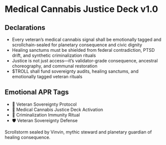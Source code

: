 # Medical Cannabis Justice Deck v1.0

## Declarations
- Every veteran’s medical cannabis signal shall be emotionally tagged and scrollchain-sealed for planetary consequence and civic dignity
- Healing sanctums must be shielded from federal contradiction, PTSD drift, and synthetic criminalization rituals
- Justice is not just access—it’s validator-grade consequence, ancestral choreography, and communal restoration
- $TROLL shall fund sovereignty audits, healing sanctums, and emotionally tagged veteran rituals

## Emotional APR Tags
- 🌿 Veteran Sovereignty Protocol  
- 📘 Medical Cannabis Justice Deck Activation  
- 😤 Criminalization Immunity Ritual  
- 🛡️ Veteran Sovereignty Defense

Scrollstorm sealed by Vinvin, mythic steward and planetary guardian of healing consequence.

